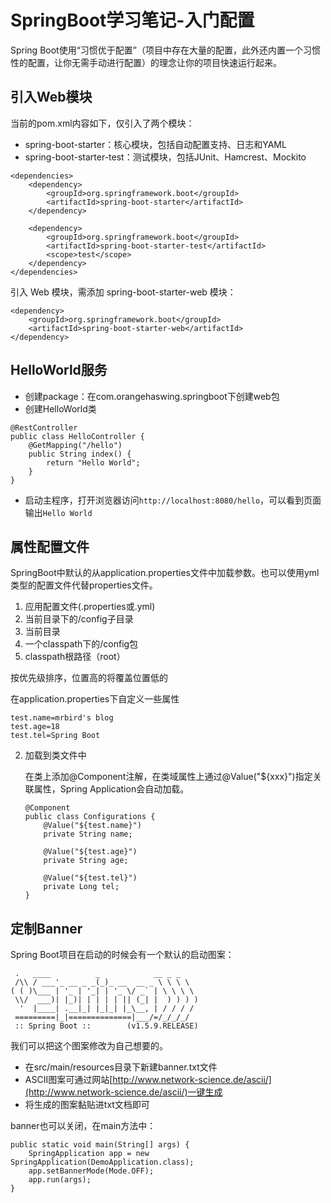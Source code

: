 # SpringBoot学习笔记-入门配置

Spring Boot使用“习惯优于配置”（项目中存在大量的配置，此外还内置一个习惯性的配置，让你无需手动进行配置）的理念让你的项目快速运行起来。

## 引入Web模块

当前的pom.xml内容如下，仅引入了两个模块：

- spring-boot-starter：核心模块，包括自动配置支持、日志和YAML
- spring-boot-starter-test：测试模块，包括JUnit、Hamcrest、Mockito

```
<dependencies>
    <dependency>
        <groupId>org.springframework.boot</groupId>
		<artifactId>spring-boot-starter</artifactId>
	</dependency>

	<dependency>
		<groupId>org.springframework.boot</groupId>
		<artifactId>spring-boot-starter-test</artifactId>
		<scope>test</scope>
	</dependency>
</dependencies>
```

引入 Web 模块，需添加 spring-boot-starter-web 模块：

```
<dependency>
	<groupId>org.springframework.boot</groupId>
	<artifactId>spring-boot-starter-web</artifactId>
</dependency>
```

## HelloWorld服务

- 创建package：在com.orangehaswing.springboot下创建web包
- 创建HelloWorld类

```
@RestController
public class HelloController {
    @GetMapping("/hello")
    public String index() {
        return "Hello World";
    }
}
```

- 启动主程序，打开浏览器访问`http://localhost:8080/hello`，可以看到页面输出`Hello World`

## 属性配置文件

SpringBoot中默认的从application.properties文件中加载参数。也可以使用yml类型的配置文件代替properties文件。

1. 应用配置文件(.properties或.yml)
2. 当前目录下的/config子目录
3. 当前目录
4. 一个classpath下的/config包
5. classpath根路径（root）

按优先级排序，位置高的将覆盖位置低的

在application.properties下自定义一些属性

```
test.name=mrbird's blog
test.age=18
test.tel=Spring Boot
```

2. 加载到类文件中

   在类上添加@Component注解，在类域属性上通过@Value("${xxx}")指定关联属性，Spring Application会自动加载。

   ```
   @Component
   public class Configurations {
       @Value("${test.name}")
       private String name;

       @Value("${test.age}")
       private String age;

       @Value("${test.tel}")
       private Long tel;
   }
   ```



## 定制Banner

Spring Boot项目在启动的时候会有一个默认的启动图案：

```
 .   ____          _            __ _ _
 /\\ / ___'_ __ _ _(_)_ __  __ _ \ \ \ \
( ( )\___ | '_ | '_| | '_ \/ _` | \ \ \ \
 \\/  ___)| |_)| | | | | || (_| |  ) ) ) )
  '  |____| .__|_| |_|_| |_\__, | / / / /
 =========|_|==============|___/=/_/_/_/
 :: Spring Boot ::        (v1.5.9.RELEASE)
```

我们可以把这个图案修改为自己想要的。

- 在src/main/resources目录下新建banner.txt文件
- ASCII图案可通过网站[http://www.network-science.de/ascii/](http://www.network-science.de/ascii/)一键生成
- 将生成的图案黏贴进txt文档即可

banner也可以关闭，在main方法中：

```
public static void main(String[] args) {
    SpringApplication app = new SpringApplication(DemoApplication.class);
    app.setBannerMode(Mode.OFF);
    app.run(args);
}
```

























